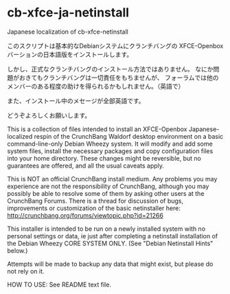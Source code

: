 cb-xfce-ja-netinstall
=====================

Japanese localization of cb-xfce-netinstall

このスクリプトは基本的なDebianシステムにクランチバングの
XFCE-Openboxバーションの日本語版をインストールします。

しかし、正式なクランチバングのインストール方法ではありません。
なにか問題がおきてもクランチバングは一切責任をもちませんが、
フォーラムでは他のメンバーのある程度の助けを得られるかもしれません。（英語で）

また、インストール中のメセージが全部英語です。

どうぞよろしくお願いします。

This is a collection of files intended to install an XFCE-Openbox
Japanese-localized respin of the CrunchBang Waldorf desktop environment
on a basic command-line-only Debian Wheezy system.
It will modify and add some system files, install the necessary
packages and copy configuration files into your home directory.
These changes might be reversible, but no guarantees are offered,
and all the usual caveats apply.

This is NOT an official CrunchBang install medium.
Any problems you may experience are not the responsibility of
CrunchBang, although you may possibly be able to resolve some of them
by asking other users at the CrunchBang Forums.
There is a thread for discussion of bugs, improvements
or customization of the basic netinstaller here:
http://crunchbang.org/forums/viewtopic.php?id=21266

This installer is intended to be run on a newly installed
system with no personal settings or data,
ie just after completing a netinstall installation of the
Debian Wheezy CORE SYSTEM ONLY.
(See "Debian Netinstall Hints" below.)

Attempts will be made to backup any data that might exist,
but please do not rely on it.

HOW TO USE: See README text file.
